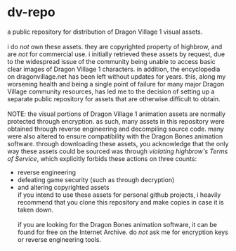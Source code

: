 # dv-repo
a public repository for distribution of Dragon Village 1 visual assets.
<br><br>
i do <i>not</i> own these assets. they are copyrighted property of highbrow, and are <i>not</i> for commercial use. i initially retrieved these assets by request, due to the widespread issue of the community being unable to access basic clear images of Dragon Village 1 characters. in addition, the encyclopedia on dragonvillage.net has been left without updates for years. this, along my worsening health and being a single point of failure for many major Dragon Village community resources, has led me to the decision of setting up a separate public repository for assets that are otherwise difficult to obtain.
<br><br>
NOTE: the visual portions of Dragon Village 1 animation assets are normally protected through encryption. as such, many assets in this repository were obtained through reverse engineering and decompiling source code. many were also altered to ensure compatibility with the Dragon Bones animation software. through downloading these assets, you acknowledge that the only way these assets could be sourced was through <i>violating highbrow's Terms of Service</i>, which explicitly forbids these actions on three counts:<br>
- reverse engineering<br>
- defeating game security (such as through decryption)<br>
- and altering copyrighted assets<br>
if you intend to use these assets for personal github projects, i heavily recommend that you clone this repository and make copies in case it is taken down.
<br><br>
if you are looking for the Dragon Bones animation software, it can be found for free on the Internet Archive. do <i>not</i> ask me for encryption keys or reverse engineering tools.
